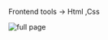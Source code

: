 Frontend tools -> Html ,Css  

![full page](https://github.com/jayanto1608/portfolio/blob/main/portfolio.png)